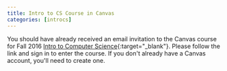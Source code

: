 ```yaml
---
title: Intro to CS Course in Canvas
categories: [introcs]
---
```

You should have already received an email invitation to the Canvas course for Fall 2016 [Intro to Computer Science](https://canvas.instructure.com/courses/1071125){:target="_blank"}. Please follow the link and sign in to enter the course. If you don't already have a Canvas account, you'll need to create one.
